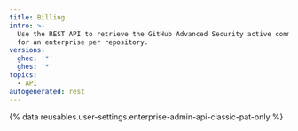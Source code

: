 ```yaml
---
title: Billing
intro: >-
  Use the REST API to retrieve the GitHub Advanced Security active committers
  for an enterprise per repository.
versions:
  ghec: '*'
  ghes: '*'
topics:
  - API
autogenerated: rest
---
```


{% data reusables.user-settings.enterprise-admin-api-classic-pat-only %}

<!-- Content after this section is automatically generated -->
